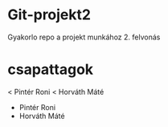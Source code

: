 # Git-projekt2
Gyakorlo repo a projekt munkához 2. felvonás

# csapattagok
< Pintér Roni
< Horváth Máté
* Pintér Roni
* Horváth Máté
